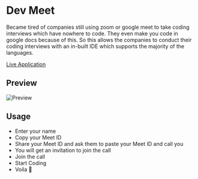 # Dev Meet

Became tired of companies still using zoom or google meet to take coding interviews which have nowhere to code. They even make you code in google docs because of this. So this allows the companies to conduct their coding interviews with an in-built IDE which supports the majority of the languages.

[Live Application](https://developermeet.vercel.app)

## Preview

![Preview](https://developermeet.vercel.app/img/screenshot.png)

## Usage

- Enter your name
- Copy your Meet ID
- Share your Meet ID and ask them to paste your Meet ID and call you
- You will get an invitation to join the call
- Join the call
- Start Coding
- Voila 🎉
